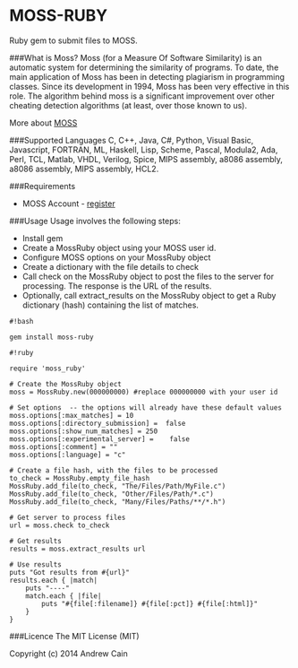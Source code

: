 MOSS-RUBY
========
Ruby gem to submit files to MOSS. 

###What is Moss?
Moss (for a Measure Of Software Similarity) is an automatic system for determining the similarity of programs. To date, the main application of Moss has been in detecting plagiarism in programming classes. Since its development in 1994, Moss has been very effective in this role. The algorithm behind moss is a significant improvement over other cheating detection algorithms (at least, over those known to us). 

More about [MOSS](http://theory.stanford.edu/~aiken/moss/)

###Supported Languages
C, C++, Java, C#, Python, Visual Basic, Javascript, FORTRAN, ML, Haskell, Lisp, Scheme, Pascal, Modula2, Ada, Perl, TCL, Matlab, VHDL, Verilog, Spice, MIPS assembly, a8086 assembly, a8086 assembly, MIPS assembly, HCL2. 

###Requirements
* MOSS Account - [register](http://theory.stanford.edu/~aiken/moss/)

###Usage
Usage involves the following steps:
* Install gem
* Create a MossRuby object using your MOSS user id.
* Configure MOSS options on your MossRuby object
* Create a dictionary with the file details to check
* Call check on the MossRuby object to post the files to the server for processing. The response is the URL of the results.
* Optionally, call extract_results on the MossRuby object to get a Ruby dictionary (hash) containing the list of matches.


```
#!bash

gem install moss-ruby
```


```
#!ruby

require 'moss_ruby'

# Create the MossRuby object
moss = MossRuby.new(000000000) #replace 000000000 with your user id

# Set options  -- the options will already have these default values
moss.options[:max_matches] = 10
moss.options[:directory_submission] =  false
moss.options[:show_num_matches] = 250
moss.options[:experimental_server] =    false
moss.options[:comment] = ""
moss.options[:language] = "c"

# Create a file hash, with the files to be processed
to_check = MossRuby.empty_file_hash
MossRuby.add_file(to_check, "The/Files/Path/MyFile.c")
MossRuby.add_file(to_check, "Other/Files/Path/*.c")
MossRuby.add_file(to_check, "Many/Files/Paths/**/*.h")

# Get server to process files
url = moss.check to_check

# Get results
results = moss.extract_results url

# Use results
puts "Got results from #{url}"
results.each { |match|
    puts "----"
    match.each { |file|
        puts "#{file[:filename]} #{file[:pct]} #{file[:html]}"
    }
}

```


###Licence
The MIT License (MIT)

Copyright (c) 2014 Andrew Cain